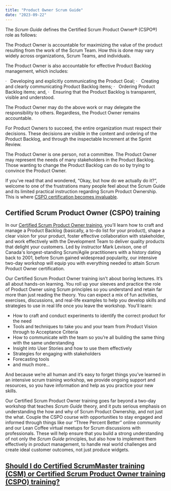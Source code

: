 ```yaml
---
title: "Product Owner Scrum Guide"
date: "2023-09-22"
---
```


The _Scrum Guide_ defines the Certified Scrum Product Owner® (CSPO®) role as follows:

The Product Owner is accountable for maximizing the value of the product resulting from the work of the Scrum Team. How this is done may vary widely across organizations, Scrum Teams, and individuals.

The Product Owner is also accountable for effective Product Backlog management, which includes:

·   Developing and explicitly communicating the Product Goal; ·   Creating and clearly communicating Product Backlog items; ·   Ordering Product Backlog items; and, ·   Ensuring that the Product Backlog is transparent, visible and understood.

The Product Owner may do the above work or may delegate the responsibility to others. Regardless, the Product Owner remains accountable.

For Product Owners to succeed, the entire organization must respect their decisions. These decisions are visible in the content and ordering of the Product Backlog, and through the inspectable Increment at the Sprint Review.

The Product Owner is one person, not a committee. The Product Owner may represent the needs of many stakeholders in the Product Backlog. Those wanting to change the Product Backlog can do so by trying to convince the Product Owner.

If you’ve read that and wondered, “Okay, but how do we actually do it?”, welcome to one of the frustrations many people feel about the Scrum Guide and its limited practical instruction regarding Scrum Product Ownership. This is where [CSPO certification becomes invaluable](/is-cspo-certification-worth-it).

## Certified Scrum Product Owner (CSPO) training

In our [Certified Scrum Product Owner training](/certified-scrum-product-owner-cspo-training), you’ll learn how to craft and manage a Product Backlog (basically, a to-do list for your product), shape a clear vision for your product, foster effective collaboration with stakeholder, and work effectively with the Development Team to deliver quality products that delight your customers. Led by instructor Mark Levison, one of Canada's longest-standing Scrum/Agile practitioners with a history dating back to 2001, before Scrum gained widespread popularity, our intensive two-day workshop will equip you with everything needed to attain Scrum Product Owner certification.

Our Certified Scrum Product Owner training isn't about boring lectures. It’s all about hands-on learning. You roll up your sleeves and practice the role of Product Owner using Scrum principles so you understand and retain far more than just reading the theory. You can expect a mix of fun activities, exercises, discussions, and real-life examples to help you develop skills and strategies to use in real life once you leave the workshop. You'll learn:

- How to craft and conduct experiments to identify the correct product for the need
- Tools and techniques to take you and your team from Product Vision through to Acceptance Criteria
- How to communicate with the team so you’re all building the same thing with the same understanding
- Insight into User Stories and how to use them effectively
- Strategies for engaging with stakeholders
- Forecasting tools
- and much more…

And because we’re all human and it’s easy to forget things you’ve learned in an intensive scrum training workshop, we provide ongoing support and resources, so you have information and help as you practice your new skills.

Our Certified Scrum Product Owner training goes far beyond a two-day workshop that teaches _Scrum Guide_ theory, and it puts serious emphasis on understanding the how and why of Scrum Product Ownership, and not just the what. Couple the CSPO course with opportunities to stay engaged and informed through things like our “Three Percent Better” online community and our Lean Coffee virtual meetups for Scrum discussions with professionals. These will help ensure that you build a strong understanding of not only the _Scrum Guide_ principles, but also how to implement them effectively in product management, to handle real world challenges and create ideal customer outcomes, not just produce widgets.

## [Should I do Certified ScrumMaster training (CSM) or Certified Scrum Product Owner training (CSPO) training?](/should-i-do-csm-or-cspo)
